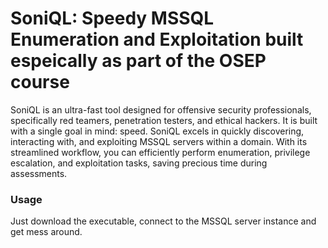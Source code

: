 # SoniQL: Speedy MSSQL Enumeration and Exploitation built espeically as part of the OSEP course

SoniQL is an ultra-fast tool designed for offensive security professionals, specifically red teamers, penetration testers, and ethical hackers. It is built with a single goal in mind: speed. SoniQL excels in quickly discovering, interacting with, and exploiting MSSQL servers within a domain. With its streamlined workflow, you can efficiently perform enumeration, privilege escalation, and exploitation tasks, saving precious time during assessments.

### Usage
Just download the executable, connect to the MSSQL server instance and get mess around.
